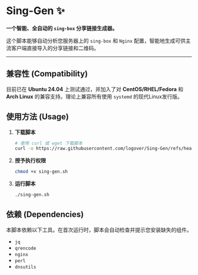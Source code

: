 # Sing-Gen ✨

**一个智能、全自动的 `sing-box` 分享链接生成器。**

这个脚本能够自动分析您服务器上的 `sing-box` 和 `Nginx` 配置，智能地生成可供主流客户端直接导入的分享链接和二维码。

---

## 兼容性 (Compatibility)

目前已在 **Ubuntu 24.04** 上测试通过，并加入了对 **CentOS/RHEL/Fedora** 和 **Arch Linux** 的兼容支持。理论上兼容所有使用 `systemd` 的现代Linux发行版。

## 使用方法 (Usage)

1.  **下载脚本**
    ```bash
    # 使用 curl 或 wget 下载脚本
    curl -o https://raw.githubusercontent.com/logover/Sing-Gen/refs/heads/main/SingGen.sh
    ```

2.  **授予执行权限**
    ```bash
    chmod +x sing-gen.sh
    ```

3.  **运行脚本**
    ```bash
    ./sing-gen.sh
    ```

## 依赖 (Dependencies)

本脚本依赖以下工具。在首次运行时，脚本会自动检查并提示您安装缺失的组件。

* `jq`
* `qrencode`
* `nginx`
* `perl`
* `dnsutils`
